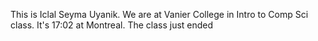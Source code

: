This is Iclal Seyma Uyanik.
We are at Vanier College in Intro to Comp Sci class.
It's 17:02 at Montreal.
The class just ended
